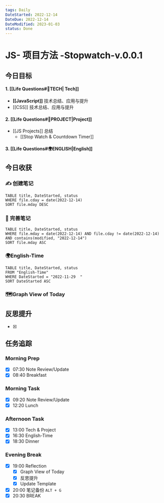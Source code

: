 ```yaml
---
tags: Daily
DateStarted: 2022-12-14
DateDue: 2022-12-14
DateModified: 2023-01-03
status: Done
---
```


# JS- 项目方法 -Stopwatch-v.0.0.1

## 今日目标

#### 1. [[Life Questions#🚀TECH| Tech]]

- **[[JavaScript]]** 技术总结、应用与提升
- [[CSS]] 技术总结、应用与提升

#### 2. [[Life Questions#🚀PROJECT|Project]]

- [[JS Projects]] 总结
  - [[Stop Watch & Countdown Timer]]

#### 3. [[Life Questions#🌍ENGLISH|English]]

## 今日收获

### ✍️ 创建笔记

```dataview
TABLE title, DateStarted, status
WHERE file.cday = date(2022-12-14)
SORT file.mday DESC
```

### 📝 完善笔记

```dataview
TABLE title, DateStarted, status
WHERE file.mday = date(2022-12-14) AND file.cday != date(2022-12-14) AND contains(modified, "2022-12-14")
SORT file.mday ASC
```

### 🌍English-Time

```dataview
TABLE title, DateStarted, status
FROM "English-Time"
WHERE DateStarted = "2022-11-29  "
SORT DateStarted ASC
```

### 🗺️Graph View of Today

## 反思提升

- [x]

## 任务追踪

### Morning Prep

- [x] 07:30 Note Review/Update
- [x] 08:40 Breakfast

### Morning Task

- [x] 09:20 Note Review/Update
- [x] 12:20 Lunch

### Afternoon Task

- [x] 13:00 Tech & Project
- [x] 16:30 English-Time
- [x] 18:30 Dinner

### Evening Break

- [x] 19:00 Reflection
  - [x] Graph View of Today
  - [x] 反思提升
  - [x] Update Template
- [x] 20:00 笔记备份 `ALT + G`
- [x] 20:30 BREAK

